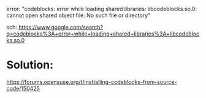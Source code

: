 error: "codeblocks: error while loading shared libraries: libcodeblocks.so.0: cannot open shared object file: No such file or directory"

sch: https://www.google.com/search?q=codeblocks%3A+error+while+loading+shared+libraries%3A+libcodeblocks.so.0

# Solution:
https://forums.opensuse.org/t/insttalling-codeblocks-from-source-code/150425
